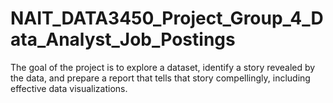 # NAIT_DATA3450_Project_Group_4_Data_Analyst_Job_Postings
The goal of the project is to explore a dataset, identify a story revealed by the data, and  prepare a report that tells that story compellingly, including effective data visualizations.

